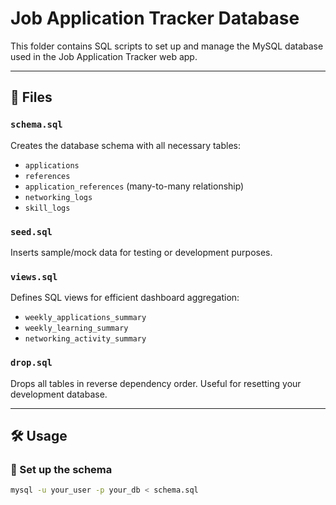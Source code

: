 # Job Application Tracker Database

This folder contains SQL scripts to set up and manage the MySQL database used in the Job Application Tracker web app.

---

## 📂 Files

### `schema.sql`
Creates the database schema with all necessary tables:
- `applications`
- `references`
- `application_references` (many-to-many relationship)
- `networking_logs`
- `skill_logs`

### `seed.sql`
Inserts sample/mock data for testing or development purposes.

### `views.sql`
Defines SQL views for efficient dashboard aggregation:
- `weekly_applications_summary`
- `weekly_learning_summary`
- `networking_activity_summary`

### `drop.sql`
Drops all tables in reverse dependency order. Useful for resetting your development database.

---

## 🛠 Usage

### 🧱 Set up the schema
```bash
mysql -u your_user -p your_db < schema.sql
